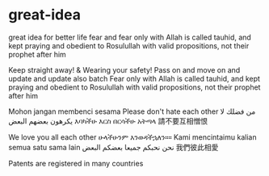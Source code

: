# great-idea
great idea for better life fear and fear only with Allah is called tauhid, and kept praying and obedient to Rosulullah with valid propositions, not their prophet after him

Keep straight away! & Wearing your safety!
Pass on and move on and update and update also batch
Fear only with Allah is called tauhid, and kept praying and obedient to Rosulullah with valid propositions, not their prophet after him

Mohon jangan membenci sesama
Please don't hate each other
من فضلك لا يكرهون بعضهم البعض
እባካችሁ እርስ በርሳችሁ አትጣላ
請不要互相憎恨

We love you all each other
ሁላችሁንም እንወዳችኋለን።።
Kami mencintaimu kalian semua satu sama lain
نحن نحبكم جميعا بعضكم البعض
我們彼此相愛

Patents are registered in many countries
